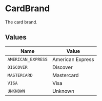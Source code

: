 # CardBrand

The card brand.


## Values

| Name               | Value              |
| ------------------ | ------------------ |
| `AMERICAN_EXPRESS` | American Express   |
| `DISCOVER`         | Discover           |
| `MASTERCARD`       | Mastercard         |
| `VISA`             | Visa               |
| `UNKNOWN`          | Unknown            |